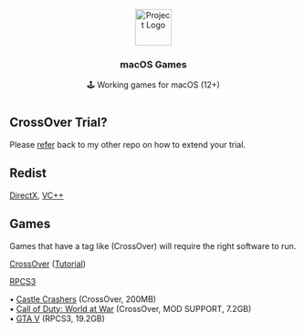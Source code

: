 <p align="center"><img src="https://upload.wikimedia.org/wikipedia/commons/thumb/1/1b/Apple_logo_grey.svg/1724px-Apple_logo_grey.svg.png" height="64" alt="Project Logo"></p>
<h3 align="center">macOS Games</h3>
<p align="center">🕹 Working games for macOS (12+)</p>

#

## CrossOver Trial?

Please [refer](https://github.com/wockymane/Crossover4Free) back to my other repo on how to extend your trial.

## Redist

[DirectX](https://www.mediafire.com/file/yqy0rvrz8yu48yw/directx_Jun2010_redist.exe/file), [VC++](https://www.techpowerup.com/download/visual-c-redistributable-runtime-package-all-in-one/)

## Games

Games that have a tag like (CrossOver) will require the right software to run.

[CrossOver](https://nzody.herokuapp.com/service/hvtrs8%2F-mgdka%2Ccmdgwgateps%2Ccmm-pwb-cpoqsmvgr-czmcc-dgmm%2Farmsqotep-02%2C0%2C1%2Czkp) ([Tutorial](https://video-streamer.pxzlz.repl.co/))

[RPCS3](https://download-server.pxzlz.repl.co/rpcs3)

• [Castle Crashers](https://nzody.herokuapp.com/?link=aHR0cHM6Ly93d3cubWVkaWFmaXJlLmNvbS9maWxlL3ZjZHdxd3ZpY3BmdnJscC9DYXN0bGUuQ3Jhc2hlcnMudjIuOC56aXAvZmlsZQ%3D%3D) (CrossOver, 200MB)<br>
• [Call of Duty: World at War](https://www.mediafire.com/file/zofhbuaq7quqgnw/Call+of+Duty+World+at+War+ALL+DLC.zip/file) (CrossOver, MOD SUPPORT, 7.2GB)<br>
• [GTA V](https://nzody.herokuapp.com/service/hvtrs8%2F-ic922007.ws%2Capcjite%2Copg-27%2Fktgmq%2Fercnf-vhgfv-cuvo%2Fv%2Fpna%7Bsvavimn%2F3-Gpald'22Tjedt'22Awtm%2500T%2500'5%40Fkx'22%250B'22Anl'22DNC'5F%2500%40LGS21%3A05.xir) (RPCS3, 19.2GB)
